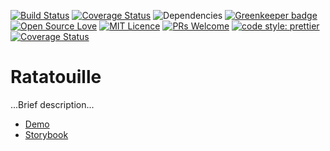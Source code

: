 [![Build Status](https://travis-ci.org/Artsdatabanken/ratatouille.svg?branch=master)](https://travis-ci.org/Artsdatabanken/ratatouille)
[![Coverage Status](https://coveralls.io/repos/github/Artsdatabanken/ratatouille/badge.svg?branch=master)](https://coveralls.io/github/Artsdatabanken/ratatouille?branch=master)
![Dependencies](https://david-dm.org/artsdatabanken/ratatouille.svg)
[![Greenkeeper badge](https://badges.greenkeeper.io/Artsdatabanken/ratatouille.svg)](https://greenkeeper.io/)
[![Open Source Love](https://badges.frapsoft.com/os/v2/open-source.svg?v=103)](https://github.com/ellerbrock/open-source-badges/)
[![MIT Licence](https://badges.frapsoft.com/os/mit/mit.svg?v=103)](https://opensource.org/licenses/mit-license.php)
[![PRs Welcome](https://img.shields.io/badge/PRs-welcome-brightgreen.svg)](CONTRIBUTING.md#pull-requests)
[![code style: prettier](https://img.shields.io/badge/code_style-prettier-ff69b4.svg?style=flat-square)](https://github.com/prettier/prettier)
[![Coverage Status](https://coveralls.io/repos/github/Artsdatabanken/ratatouille/badge.svg?branch=master)](https://coveralls.io/github/Artsdatabanken/ratatouille?branch=master)

<!--[![Screenshot](screenshot.png "ratatouille screenshot")](http://ratatouille.surge.sh/)-->

# Ratatouille

...Brief description...

* [Demo](http://ratatouille.surge.sh/)
* [Storybook](http://ratatouille.surge.sh/storybook)

